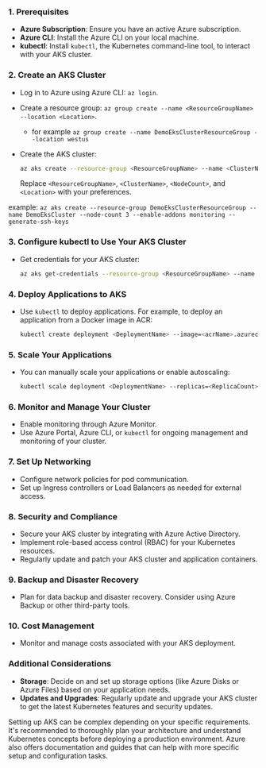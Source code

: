 ### 1. **Prerequisites**
- **Azure Subscription**: Ensure you have an active Azure subscription.
- **Azure CLI**: Install the Azure CLI on your local machine.
- **kubectl**: Install `kubectl`, the Kubernetes command-line tool, to interact with your AKS cluster.

### 2. **Create an AKS Cluster**
- Log in to Azure using Azure CLI: `az login`.
- Create a resource group: `az group create --name <ResourceGroupName> --location <Location>`.
  - for example `az group create --name DemoEksClusterResourceGroup --location westus`
  
- Create the AKS cluster: 
  ```bash
  az aks create --resource-group <ResourceGroupName> --name <ClusterName> --node-count <NodeCount> --enable-addons monitoring --generate-ssh-keys
  ```
  Replace `<ResourceGroupName>`, `<ClusterName>`, `<NodeCount>`, and `<Location>` with your preferences.

example: `az aks create --resource-group DemoEksClusterResourceGroup --name DemoEksCluster --node-count 3 --enable-addons monitoring --generate-ssh-keys`

### 3. **Configure kubectl to Use Your AKS Cluster**
- Get credentials for your AKS cluster:
  ```bash
  az aks get-credentials --resource-group <ResourceGroupName> --name <ClusterName>
  ```

### 4. **Deploy Applications to AKS**
- Use `kubectl` to deploy applications. For example, to deploy an application from a Docker image in ACR:
  ```bash
  kubectl create deployment <DeploymentName> --image=<acrName>.azurecr.io/<imageName>:<tag>
  ```

### 5. **Scale Your Applications**
- You can manually scale your applications or enable autoscaling:
  ```bash
  kubectl scale deployment <DeploymentName> --replicas=<ReplicaCount>
  ```

### 6. **Monitor and Manage Your Cluster**
- Enable monitoring through Azure Monitor.
- Use Azure Portal, Azure CLI, or `kubectl` for ongoing management and monitoring of your cluster.

### 7. **Set Up Networking**
- Configure network policies for pod communication.
- Set up Ingress controllers or Load Balancers as needed for external access.

### 8. **Security and Compliance**
- Secure your AKS cluster by integrating with Azure Active Directory.
- Implement role-based access control (RBAC) for your Kubernetes resources.
- Regularly update and patch your AKS cluster and application containers.

### 9. **Backup and Disaster Recovery**
- Plan for data backup and disaster recovery. Consider using Azure Backup or other third-party tools.

### 10. **Cost Management**
- Monitor and manage costs associated with your AKS deployment.

### Additional Considerations
- **Storage**: Decide on and set up storage options (like Azure Disks or Azure Files) based on your application needs.
- **Updates and Upgrades**: Regularly update and upgrade your AKS cluster to get the latest Kubernetes features and security updates.

Setting up AKS can be complex depending on your specific requirements. It's recommended to thoroughly plan your architecture and understand Kubernetes concepts before deploying a production environment. Azure also offers documentation and guides that can help with more specific setup and configuration tasks.